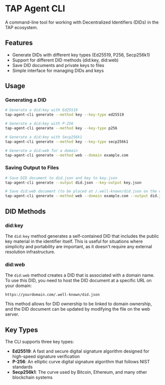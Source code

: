 # TAP Agent CLI

A command-line tool for working with Decentralized Identifiers (DIDs) in the TAP ecosystem.

## Features

- Generate DIDs with different key types (Ed25519, P256, Secp256k1)
- Support for different DID methods (did:key, did:web)
- Save DID documents and private keys to files
- Simple interface for managing DIDs and keys

## Usage

### Generating a DID

```bash
# Generate a did:key with Ed25519
tap-agent-cli generate --method key --key-type ed25519

# Generate a did:key with P-256
tap-agent-cli generate --method key --key-type p256

# Generate a did:key with Secp256k1
tap-agent-cli generate --method key --key-type secp256k1

# Generate a did:web for a domain
tap-agent-cli generate --method web --domain example.com
```

### Saving Output to Files

```bash
# Save DID document to did.json and key to key.json
tap-agent-cli generate --output did.json --key-output key.json

# Save did:web document (to be placed at /.well-known/did.json on the domain)
tap-agent-cli generate --method web --domain example.com --output did.json
```

## DID Methods

### did:key

The `did:key` method generates a self-contained DID that includes the public key material in the identifier itself. This is useful for situations where simplicity and portability are important, as it doesn't require any external resolution infrastructure.

### did:web

The `did:web` method creates a DID that is associated with a domain name. To use this DID, you need to host the DID document at a specific URL on your domain:

```
https://yourdomain.com/.well-known/did.json
```

This method allows for DID ownership to be linked to domain ownership, and the DID document can be updated by modifying the file on the web server.

## Key Types

The CLI supports three key types:

- **Ed25519**: A fast and secure digital signature algorithm designed for high-speed signature verification
- **P-256**: An elliptic curve digital signature algorithm that follows NIST standards
- **Secp256k1**: The curve used by Bitcoin, Ethereum, and many other blockchain systems